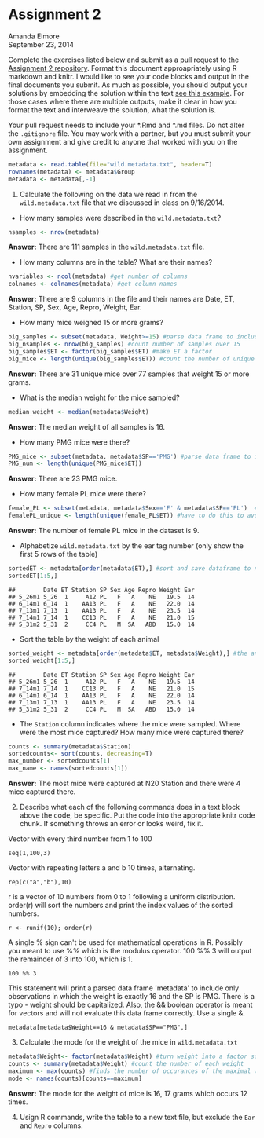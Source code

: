 # Assignment 2
Amanda Elmore  
September 23, 2014  

Complete the exercises listed below and submit as a pull request to the [Assignment 2 repository](http://www.github.com/microbialinformatics/assignment02).  Format this document approapriately using R markdown and knitr. I would like to see your code blocks and output in the final documents you submit. As much as possible, you should output your solutions by embedding the solution within the text [see this example](https://github.com/microbialinformatics/assignment02/blob/master/example.Rmd). For those cases where there are multiple outputs, make it clear in how you format the text and interweave the solution, what the solution is.

Your pull request needs to include your *.Rmd and *.md files. Do not alter the `.gitignore` file. You may work with a partner, but you must submit your own assignment and give credit to anyone that worked with you on the assignment.


```r
metadata <- read.table(file="wild.metadata.txt", header=T)
rownames(metadata) <- metadata$Group
metadata <- metadata[,-1]
```

1.  Calculate the following on the data we read in from the `wild.metadata.txt` file that we discussed in class on 9/16/2014.

  * How many samples were described in the `wild.metadata.txt`?
  

```r
nsamples <- nrow(metadata)
```

**Answer:** There are 111 samples in the `wild.metadata.txt` file.
  
  
  * How many columns are in the table? What are their names?


```r
nvariables <- ncol(metadata) #get number of columns
colnames <- colnames(metadata) #get column names
```

**Answer:** There are 9 columns in the file and their names are Date, ET, Station, SP, Sex, Age, Repro, Weight, Ear.
  
  * How many mice weighed 15 or more grams?

```r
big_samples <- subset(metadata, Weight>=15) #parse data frame to include only heavy samples
big_nsamples <- nrow(big_samples) #count number of samples over 15
big_samples$ET <- factor(big_samples$ET) #make ET a factor 
big_mice <- length(unique(big_samples$ET)) #count the number of unique mice over 15 grams
```

**Answer:** There are 31 unique mice over 77 samples that weight 15 or more grams.
  
  * What is the median weight for the mice sampled?

```r
median_weight <- median(metadata$Weight)
```

**Answer:** The median weight of all samples is 16.
  
  * How many PMG mice were there?

```r
PMG_mice <- subset(metadata, metadata$SP=='PMG') #parse data frame to include only PMG mice
PMG_num <- length(unique(PMG_mice$ET))
```

**Answer:** There are 23 PMG mice.
  
  * How many female PL mice were there?

```r
female_PL <- subset(metadata, metadata$Sex=='F' & metadata$SP=='PL')  #parse data table to be only female PL mice
femalePL_unique <- length(unique(female_PL$ET)) #have to do this to avoid repeat samples from same mouse
```

**Answer:** The number of female PL mice in the dataset is 9.

  * Alphabetize `wild.metadata.txt` by the ear tag number (only show the first 5 rows of the table)
  

```r
sortedET <- metadata[order(metadata$ET),] #sort and save dataframe to new varible
sortedET[1:5,]
```

```
##        Date ET Station SP Sex Age Repro Weight Ear
## 5_26m1 5_26  1     A12 PL   F   A    NE   19.5  14
## 6_14m1 6_14  1    AA13 PL   F   A    NE   22.0  14
## 7_13m1 7_13  1    AA13 PL   F   A    NE   23.5  14
## 7_14m1 7_14  1    CC13 PL   F   A    NE   21.0  15
## 5_31m2 5_31  2     CC4 PL   M  SA   ABD   15.0  14
```
  
  
  * Sort the table by the weight of each animal

```r
sorted_weight <- metadata[order(metadata$ET, metadata$Weight),] #the animals are sorted and each animal is sorted by weight
sorted_weight[1:5,]
```

```
##        Date ET Station SP Sex Age Repro Weight Ear
## 5_26m1 5_26  1     A12 PL   F   A    NE   19.5  14
## 7_14m1 7_14  1    CC13 PL   F   A    NE   21.0  15
## 6_14m1 6_14  1    AA13 PL   F   A    NE   22.0  14
## 7_13m1 7_13  1    AA13 PL   F   A    NE   23.5  14
## 5_31m2 5_31  2     CC4 PL   M  SA   ABD   15.0  14
```

  * The `Station` column indicates where the mice were sampled. Where were the most mice captured? How many mice were captured there?

```r
counts <- summary(metadata$Station)
sortedcounts<- sort(counts, decreasing=T)
max_number <- sortedcounts[1]
max_name <- names(sortedcounts[1])
```
  
**Answer:** The most mice were captured at N20 Station and there were 4 mice captured there.

2.	Describe what each of the following commands does in a text block above the code, be specific. Put the code into the appropriate knitr code chunk. If something throws an error or looks weird, fix it.


Vector with every third number from 1 to 100 
```
seq(1,100,3)

```

Vector with repeating letters a and b 10 times, alternating.
```
rep(c("a","b"),10)
```

r is a vector of 10 numbers from 0 to 1 following a uniform distribution. order(r) will sort the numbers and print the index values of the sorted numbers.
```
r <- runif(10); order(r)
```

A single % sign can't be used for mathematical operations in R. Possibly you meant to use %% which is the modulus operator. 100 %% 3 will output the remainder of 3 into 100, which is 1.
```
100 %% 3
```

This statement will print a parsed data frame 'metadata' to include only observations in which the weight is exactly 16 and the SP is PMG. There is a typo - weight should be capitalized. Also, the && boolean operator is meant for vectors and will not evaluate this data frame correctly. Use a single &.
```
metadata[metadata$Weight==16 & metadata$SP=="PMG",]
```


3.	Calculate the mode for the weight of the mice in `wild.metadata.txt`

```r
metadata$Weight<- factor(metadata$Weight) #turn weight into a factor so it can be counted
counts <- summary(metadata$Weight) #count the number of each weight
maximum <- max(counts) #finds the number of occurances of the maximal weight(s)
mode <- names(counts)[counts==maximum]
```
**Answer:** The mode for the weight of mice is 16, 17 grams which occurs 12 times.

4.	Usign R commands, write the table to a new text file, but exclude the `Ear` and `Repro` columns.

